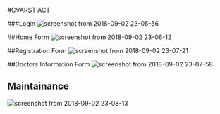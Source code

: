 #CVARST ACT

###Login
![screenshot from 2018-09-02 23-05-56](https://user-images.githubusercontent.com/21971681/44957456-7eb09880-af05-11e8-808d-1285be2f3ce0.png)

##Home Form
![screenshot from 2018-09-02 23-06-12](https://user-images.githubusercontent.com/21971681/44957477-9c7dfd80-af05-11e8-9ec0-904af864fcc5.png)

##Registration Form
![screenshot from 2018-09-02 23-07-21](https://user-images.githubusercontent.com/21971681/44957485-b15a9100-af05-11e8-9662-e3b88a4747e3.png)

##Doctors Information Form
![screenshot from 2018-09-02 23-07-58](https://user-images.githubusercontent.com/21971681/44957491-c1727080-af05-11e8-9a80-e8498cf41877.png)

## Maintainance
![screenshot from 2018-09-02 23-08-13](https://user-images.githubusercontent.com/21971681/44957497-d9e28b00-af05-11e8-8c50-a7a87ed03ee5.png)

